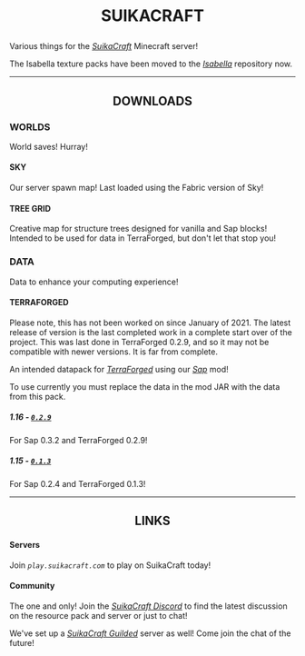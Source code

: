 # <p align="center">SUIKACRAFT</p>

Various things for the *[SuikaCraft](https://github.com/yurisuika/SuikaCraft)* Minecraft server!

The Isabella texture packs have been moved to the *[Isabella](https://github.com/yurisuika/Isabella)* repository now.

---

## <p align="center">DOWNLOADS</p>

### WORLDS

World saves! Hurray!

#### SKY

Our server spawn map! Last loaded using the Fabric version of Sky!

#### TREE GRID

Creative map for structure trees designed for vanilla and Sap blocks! Intended to be used for data in TerraForged, but don't let that stop you!

### DATA

Data to enhance your computing experience!

#### TERRAFORGED

Please note, this has not been worked on since January of 2021. The latest release of version is the last completed work in a complete start over of the project. This was last done in TerraForged 0.2.9, and so it may not be compatible with newer versions. It is far from complete.

An intended datapack for *[TerraForged](https://github.com/TerraForged/TerraForged)* using our *[Sap](https://github.com/yurisuika/Sap)* mod!

To use currently you must replace the data in the mod JAR with the data from this pack.

##### 1.16 - [*`0.2.9`*](https://github.com/yurisuika/SuikaCraft/tree/master/TerraForged%200.2.9)

For Sap 0.3.2 and TerraForged 0.2.9!

##### 1.15 - [*`0.1.3`*](https://github.com/yurisuika/SuikaCraft/tree/master/TerraForged%200.1.3)

For Sap 0.2.4 and TerraForged 0.1.3!

---

## <p align="center">LINKS</p>

#### Servers

Join *`play.suikacraft.com`* to play on SuikaCraft today!

#### Community

The one and only! Join the *[SuikaCraft Discord](https://discord.gg/0zdNEkQle7Qg9C1H)* to find the latest discussion on the resource pack and server or just to chat!

We've set up a *[SuikaCraft Guilded](https://www.guilded.gg/i/Z2yNYwAk)* server as well! Come join the chat of the future!
